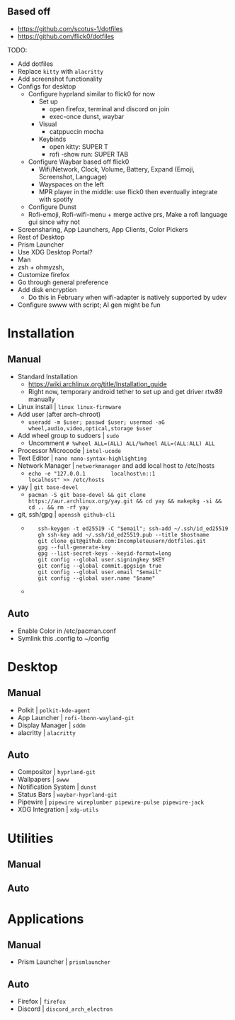 ## Based off

- https://github.com/scotus-1/dotfiles
- https://github.com/flick0/dotfiles

TODO:
- Add dotfiles
- Replace `kitty` with `alacritty`
- Add screenshot functionality
- Configs for desktop
  - Configure hyprland similar to flick0 for now
    - Set up
      - open firefox, terminal and discord on join
      - exec-once dunst, waybar
    - Visual
        - catppuccin mocha
    - Keybinds
      - open kitty: SUPER T
      - rofi -show run: SUPER TAB
  - Configure Waybar based off flick0
    - Wifi/Network, Clock, Volume, Battery, Expand (Emoji, Screenshot, Language)
    - Wayspaces on the left
    - MPR player in the middle: use flick0 then eventually integrate with spotify
  - Configure Dunst
  - Rofi-emoji, Rofi-wifi-menu + merge active prs, Make a rofi language gui since why not
- Screensharing, App Launchers, App Clients, Color Pickers
- Rest of Desktop
- Prism Launcher
- Use XDG Desktop Portal?
- Man
- zsh + ohmyzsh, 
- Customize firefox
- Go through general preference
- Add disk encryption
  - Do this in February when wifi-adapter is natively supported by udev
- Configure swww with script; AI gen might be fun

# Installation

## Manual
- Standard Installation
  - https://wiki.archlinux.org/title/Installation_guide
  - Right now, temporary android tether to set up and get driver rtw89 manually
- Linux install | `linux linux-firmware`
- Add user (after arch-chroot) 
  - `useradd -m $user; passwd $user; usermod -aG wheel,audio,video,optical,storage $user`
- Add wheel group to sudoers | `sudo`
  - Uncomment `# %wheel ALL=(ALL) ALL/%wheel ALL=(ALL:ALL) ALL`
- Processor Microcode | `intel-ucode`
- Text Editor | `nano nano-syntax-highlighting`
- Network Manager | `networkmanager` and add local host to /etc/hosts
  - `echo -e "127.0.0.1        localhost\n::1              localhost" >> /etc/hosts`
- yay | `git base-devel`
  - `pacman -S git base-devel && git clone https://aur.archlinux.org/yay.git && cd yay && makepkg -si && cd .. && rm -rf yay`
- git, ssh/gpg | `openssh github-cli`
  - ```gh auth login
       ssh-keygen -t ed25519 -C "$email"; ssh-add ~/.ssh/id_ed25519
       gh ssh-key add ~/.ssh/id_ed25519.pub --title $hostname
       git clone git@github.com:Incompleteusern/dotfiles.git
       gpg --full-generate-key
       gpg --list-secret-keys --keyid-format=long
       git config --global user.signingkey $KEY
       git config --global commit.gpgsign true
       git config --global user.email "$email"
       git config --global user.name "$name"
  -
   
## Auto
- Enable Color in /etc/pacman.conf
- Symlink this .config to ~/config

# Desktop

## Manual
- Polkit | `polkit-kde-agent` 
- App Launcher | `rofi-lbonn-wayland-git` 
- Display Manager | `sddm`
- alacritty | `alacritty`

## Auto
- Compositor | `hyprland-git` 
- Wallpapers | `swww` 
- Notification System | `dunst` 
- Status Bars | `waybar-hyprland-git`
- Pipewire | `pipewire wireplumber pipewire-pulse pipewire-jack `
- XDG Integration | `xdg-utils`

# Utilities
## Manual
## Auto

# Applications
## Manual
- Prism Launcher | `prismlauncher`

## Auto
- Firefox | `firefox`
- Discord | `discord_arch_electron`
